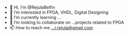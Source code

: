- 👋 Hi, I’m @RejulaBelfin
- 👀 I’m interested in FPGA, VHDL, Digital Designing
- 🌱 I’m currently learning ...
- 💞️ I’m looking to collaborate on ...projects related to FPGA
- 📫 How to reach me ...r.rejula@gmail.com

<!---
RejulaBelfin/RejulaBelfin is a ✨ special ✨ repository because its `README.md` (this file) appears on your GitHub profile.
You can click the Preview link to take a look at your changes.
--->
